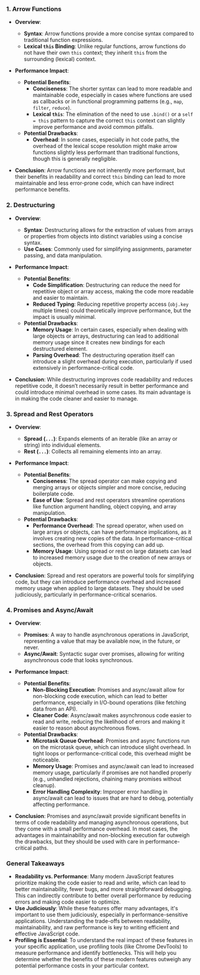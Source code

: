 
### **1. Arrow Functions**
- **Overview**: 
  - **Syntax**: Arrow functions provide a more concise syntax compared to traditional function expressions.
  - **Lexical `this` Binding**: Unlike regular functions, arrow functions do not have their own `this` context; they inherit `this` from the surrounding (lexical) context.
  
- **Performance Impact**:
  - **Potential Benefits**:
    - **Conciseness**: The shorter syntax can lead to more readable and maintainable code, especially in cases where functions are used as callbacks or in functional programming patterns (e.g., `map`, `filter`, `reduce`).
    - **Lexical `this`**: The elimination of the need to use `.bind()` or a `self = this` pattern to capture the correct `this` context can slightly improve performance and avoid common pitfalls.
  - **Potential Drawbacks**:
    - **Overhead**: In some cases, especially in hot code paths, the overhead of the lexical scope resolution might make arrow functions slightly less performant than traditional functions, though this is generally negligible.

- **Conclusion**: Arrow functions are not inherently more performant, but their benefits in readability and correct `this` binding can lead to more maintainable and less error-prone code, which can have indirect performance benefits.

### **2. Destructuring**
- **Overview**:
  - **Syntax**: Destructuring allows for the extraction of values from arrays or properties from objects into distinct variables using a concise syntax.
  - **Use Cases**: Commonly used for simplifying assignments, parameter passing, and data manipulation.
  
- **Performance Impact**:
  - **Potential Benefits**:
    - **Code Simplification**: Destructuring can reduce the need for repetitive object or array access, making the code more readable and easier to maintain.
    - **Reduced Typing**: Reducing repetitive property access (`obj.key` multiple times) could theoretically improve performance, but the impact is usually minimal.
  - **Potential Drawbacks**:
    - **Memory Usage**: In certain cases, especially when dealing with large objects or arrays, destructuring can lead to additional memory usage since it creates new bindings for each destructured element.
    - **Parsing Overhead**: The destructuring operation itself can introduce a slight overhead during execution, particularly if used extensively in performance-critical code.

- **Conclusion**: While destructuring improves code readability and reduces repetitive code, it doesn’t necessarily result in better performance and could introduce minimal overhead in some cases. Its main advantage is in making the code cleaner and easier to manage.

### **3. Spread and Rest Operators**
- **Overview**:
  - **Spread (`...`)**: Expands elements of an iterable (like an array or string) into individual elements.
  - **Rest (`...`)**: Collects all remaining elements into an array.
  
- **Performance Impact**:
  - **Potential Benefits**:
    - **Conciseness**: The spread operator can make copying and merging arrays or objects simpler and more concise, reducing boilerplate code.
    - **Ease of Use**: Spread and rest operators streamline operations like function argument handling, object copying, and array manipulation.
  - **Potential Drawbacks**:
    - **Performance Overhead**: The spread operator, when used on large arrays or objects, can have performance implications, as it involves creating new copies of the data. In performance-critical sections, the overhead from this copying can add up.
    - **Memory Usage**: Using spread or rest on large datasets can lead to increased memory usage due to the creation of new arrays or objects.

- **Conclusion**: Spread and rest operators are powerful tools for simplifying code, but they can introduce performance overhead and increased memory usage when applied to large datasets. They should be used judiciously, particularly in performance-critical scenarios.

### **4. Promises and Async/Await**
- **Overview**:
  - **Promises**: A way to handle asynchronous operations in JavaScript, representing a value that may be available now, in the future, or never.
  - **Async/Await**: Syntactic sugar over promises, allowing for writing asynchronous code that looks synchronous.
  
- **Performance Impact**:
  - **Potential Benefits**:
    - **Non-Blocking Execution**: Promises and async/await allow for non-blocking code execution, which can lead to better performance, especially in I/O-bound operations (like fetching data from an API).
    - **Cleaner Code**: Async/await makes asynchronous code easier to read and write, reducing the likelihood of errors and making it easier to reason about asynchronous flows.
  - **Potential Drawbacks**:
    - **Microtask Queue Overhead**: Promises and async functions run on the microtask queue, which can introduce slight overhead. In tight loops or performance-critical code, this overhead might be noticeable.
    - **Memory Usage**: Promises and async/await can lead to increased memory usage, particularly if promises are not handled properly (e.g., unhandled rejections, chaining many promises without cleanup).
    - **Error Handling Complexity**: Improper error handling in async/await can lead to issues that are hard to debug, potentially affecting performance.

- **Conclusion**: Promises and async/await provide significant benefits in terms of code readability and managing asynchronous operations, but they come with a small performance overhead. In most cases, the advantages in maintainability and non-blocking execution far outweigh the drawbacks, but they should be used with care in performance-critical paths.

### **General Takeaways**
- **Readability vs. Performance**: Many modern JavaScript features prioritize making the code easier to read and write, which can lead to better maintainability, fewer bugs, and more straightforward debugging. This can indirectly contribute to better overall performance by reducing errors and making code easier to optimize.
- **Use Judiciously**: While these features offer many advantages, it's important to use them judiciously, especially in performance-sensitive applications. Understanding the trade-offs between readability, maintainability, and raw performance is key to writing efficient and effective JavaScript code.
- **Profiling is Essential**: To understand the real impact of these features in your specific application, use profiling tools (like Chrome DevTools) to measure performance and identify bottlenecks. This will help you determine whether the benefits of these modern features outweigh any potential performance costs in your particular context.
